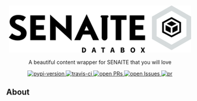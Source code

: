 <div align="center">

  <a href="https://github.com/senaite/senaite.databox">
    <img src="static/logo.png" alt="senaite.databox" height="128" />
  </a>

  <p>A beautiful content wrapper for SENAITE that you will love</p>
  
  <div>
    <a href="https://pypi.python.org/pypi/senaite.databox">
      <img src="https://img.shields.io/pypi/v/senaite.databox.svg?style=flat-square" alt="pypi-version" />
    </a>
    <a href="https://travis-ci.org/senaite/senaite.databox">
      <img src="https://img.shields.io/travis/senaite/senaite.databox.svg?style=flat-square" alt="travis-ci" />
    </a>
    <a href="https://github.com/senaite/senaite.databox/pulls">
      <img src="https://img.shields.io/github/issues-pr/senaite/senaite.databox.svg?style=flat-square" alt="open PRs" />
    </a>
    <a href="https://github.com/senaite/senaite.databox/issues">
      <img src="https://img.shields.io/github/issues/senaite/senaite.databox.svg?style=flat-square" alt="open Issues" />
    </a>
    <a href="#">
      <img src="https://img.shields.io/badge/PRs-welcome-brightgreen.svg?style=flat-square" alt="pr" />
    </a>
  </div>
</div>


## About

